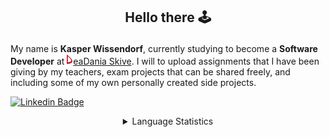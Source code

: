 ## <p align="center">Hello there 🕹️</p>

My name is **Kasper Wissendorf**, currently studying to become a **Software Developer** at [![Icon](/icons/Dania.png)eaDania Skive](https://eadania.com/). I will to upload assignments that I have been giving by my teachers, exam projects that can be shared freely, and including some of my own personally created side projects.

[![Linkedin Badge](https://img.shields.io/badge/-Kasper%20Wissendorf-blue?style=flat-square&logo=Linkedin&logoColor=white&link=https://www.linkedin.com/in/kasper-wissendorf-7279011b6/)](https://www.linkedin.com/in/kasper-wissendorf-7279011b6/)

<details>
<summary align="center">Language Statistics</summary>
<table align="center">
	<tr>
		<th>Language</th>
		<th>Time Spent</th>>
		<th>Percent</th>
	</tr>
	<tr>
		<td>TypeScript</td>
		<td>01h 00m</td>
		<td>34.79%</td>
	</tr>
	<tr>
		<td>HTML</td>
		<td>00h 40m</td>
		<td>23.09%</td>
	</tr>
	<tr>
		<td>C#</td>
		<td>00h 29m</td>
		<td>16.93%</td>
	</tr>
	<tr>
		<td>JavaScript</td>
		<td>00h 19m</td>
		<td>11.01%</td>
	</tr>
	<tr>
		<td>Lua</td>
		<td>00h 12m</td>
		<td>7.17%</td>
	</tr>
	<tr>
		<td>CSS</td>
		<td>00h 08m</td>
		<td>4.71%</td>
	</tr>
	<tr>
		<td>JSON</td>
		<td>00h 03m</td>
		<td>1.93%</td>
	</tr>
	<tr>
		<td>Text</td>
		<td>00h 00m</td>
		<td>0.2%</td>
	</tr>
	<tr>
		<td>Perl</td>
		<td>00h 00m</td>
		<td>0.17%</td>
	</tr>
</table>
<p align="center"><sub>Last Updated: 02/02/2022 13:47:12</sub></p>
</details>
